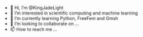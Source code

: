 - 👋 Hi, I’m @KingJadeLight
- 👀 I’m interested in scientific computing and machine learning
- 🌱 I’m currently learning Python, FreeFem and Gmsh
- 💞️ I’m looking to collaborate on ...
- 📫 How to reach me ...

<!---
KingJadeLight/KingJadeLight is a ✨ special ✨ repository because its `README.md` (this file) appears on your GitHub profile.
You can click the Preview link to take a look at your changes.
--->
